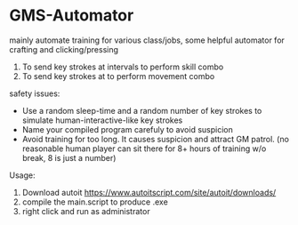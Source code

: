 # GMS-Automator
mainly automate training for various class/jobs, some helpful automator for crafting and clicking/pressing


1. To send key strokes at intervals to perform skill combo
2. To send key strokes at to perform movement combo


safety issues:
* Use a random sleep-time and a random number of key strokes to simulate human-interactive-like key strokes
* Name your compiled program carefuly to avoid suspicion
* Avoid training for too long. It causes suspicion and attract GM patrol. (no reasonable human player can sit there for 8+ hours of training w/o break, 8 is just a number)

Usage:
1. Download autoit https://www.autoitscript.com/site/autoit/downloads/
2. compile the main.script to produce .exe
3. right click and run as administrator
